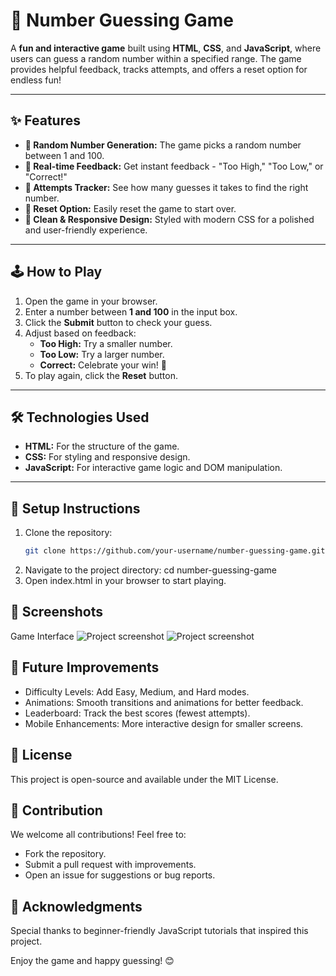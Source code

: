 # 🎲 Number Guessing Game

A **fun and interactive game** built using **HTML**, **CSS**, and **JavaScript**, where users can guess a random number within a specified range. The game provides helpful feedback, tracks attempts, and offers a reset option for endless fun!

---

## ✨ Features
- **🎯 Random Number Generation:** The game picks a random number between 1 and 100.
- **📝 Real-time Feedback:** Get instant feedback - "Too High," "Too Low," or "Correct!"
- **🔢 Attempts Tracker:** See how many guesses it takes to find the right number.
- **🔄 Reset Option:** Easily reset the game to start over.
- **🎨 Clean & Responsive Design:** Styled with modern CSS for a polished and user-friendly experience.

---

## 🕹️ How to Play
1. Open the game in your browser.
2. Enter a number between **1 and 100** in the input box.
3. Click the **Submit** button to check your guess.
4. Adjust based on feedback:
   - **Too High:** Try a smaller number.
   - **Too Low:** Try a larger number.
   - **Correct:** Celebrate your win! 🎉
5. To play again, click the **Reset** button.

---

## 🛠️ Technologies Used
- **HTML:** For the structure of the game.
- **CSS:** For styling and responsive design.
- **JavaScript:** For interactive game logic and DOM manipulation.

---

## 🚀 Setup Instructions
1. Clone the repository:
   ```bash
   git clone https://github.com/your-username/number-guessing-game.git
2. Navigate to the project directory:
   cd number-guessing-game
3. Open index.html in your browser to start playing.

## 📸 Screenshots
Game Interface
![Project screenshot](lightmode.jpeg)
![Project screenshot](darkmode.jpeg)

## 🌟 Future Improvements

- Difficulty Levels: Add Easy, Medium, and Hard modes.
- Animations: Smooth transitions and animations for better feedback.
- Leaderboard: Track the best scores (fewest attempts).
- Mobile Enhancements: More interactive design for smaller screens.

## 📜 License
This project is open-source and available under the MIT License.

## 🤝 Contribution
We welcome all contributions! Feel free to:

- Fork the repository.
- Submit a pull request with improvements.
- Open an issue for suggestions or bug reports.

## 🎉 Acknowledgments
Special thanks to beginner-friendly JavaScript tutorials that inspired this project.

Enjoy the game and happy guessing! 😊
